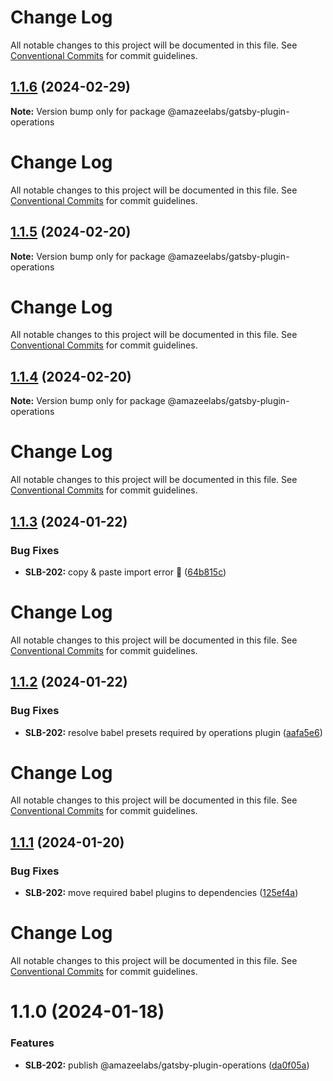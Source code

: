# Change Log

All notable changes to this project will be documented in this file. See
[Conventional Commits](https://conventionalcommits.org) for commit guidelines.

## [1.1.6](https://github.com/AmazeeLabs/silverback-mono/compare/@amazeelabs/gatsby-plugin-operations@1.1.5...@amazeelabs/gatsby-plugin-operations@1.1.6) (2024-02-29)

**Note:** Version bump only for package @amazeelabs/gatsby-plugin-operations

# Change Log

All notable changes to this project will be documented in this file. See
[Conventional Commits](https://conventionalcommits.org) for commit guidelines.

## [1.1.5](https://github.com/AmazeeLabs/silverback-mono/compare/@amazeelabs/gatsby-plugin-operations@1.1.4...@amazeelabs/gatsby-plugin-operations@1.1.5) (2024-02-20)

**Note:** Version bump only for package @amazeelabs/gatsby-plugin-operations

# Change Log

All notable changes to this project will be documented in this file. See
[Conventional Commits](https://conventionalcommits.org) for commit guidelines.

## [1.1.4](https://github.com/AmazeeLabs/silverback-mono/compare/@amazeelabs/gatsby-plugin-operations@1.1.3...@amazeelabs/gatsby-plugin-operations@1.1.4) (2024-02-20)

**Note:** Version bump only for package @amazeelabs/gatsby-plugin-operations

# Change Log

All notable changes to this project will be documented in this file. See
[Conventional Commits](https://conventionalcommits.org) for commit guidelines.

## [1.1.3](https://github.com/AmazeeLabs/silverback-mono/compare/@amazeelabs/gatsby-plugin-operations@1.1.2...@amazeelabs/gatsby-plugin-operations@1.1.3) (2024-01-22)

### Bug Fixes

- **SLB-202:** copy & paste import error 🤦
  ([64b815c](https://github.com/AmazeeLabs/silverback-mono/commit/64b815c0b2008b28608bf549c4775c19b222ec65))

# Change Log

All notable changes to this project will be documented in this file. See
[Conventional Commits](https://conventionalcommits.org) for commit guidelines.

## [1.1.2](https://github.com/AmazeeLabs/silverback-mono/compare/@amazeelabs/gatsby-plugin-operations@1.1.1...@amazeelabs/gatsby-plugin-operations@1.1.2) (2024-01-22)

### Bug Fixes

- **SLB-202:** resolve babel presets required by operations plugin
  ([aafa5e6](https://github.com/AmazeeLabs/silverback-mono/commit/aafa5e664b4ab2b823b8853d6fbb30184bc1b287))

# Change Log

All notable changes to this project will be documented in this file. See
[Conventional Commits](https://conventionalcommits.org) for commit guidelines.

## [1.1.1](https://github.com/AmazeeLabs/silverback-mono/compare/@amazeelabs/gatsby-plugin-operations@1.1.0...@amazeelabs/gatsby-plugin-operations@1.1.1) (2024-01-20)

### Bug Fixes

- **SLB-202:** move required babel plugins to dependencies
  ([125ef4a](https://github.com/AmazeeLabs/silverback-mono/commit/125ef4a0973b0c86187016c7d09a11266eaddce1))

# Change Log

All notable changes to this project will be documented in this file. See
[Conventional Commits](https://conventionalcommits.org) for commit guidelines.

# 1.1.0 (2024-01-18)

### Features

- **SLB-202:** publish @amazeelabs/gatsby-plugin-operations
  ([da0f05a](https://github.com/AmazeeLabs/silverback-mono/commit/da0f05aacbd29be4b3e76df65e40e8d56c04ba15))
